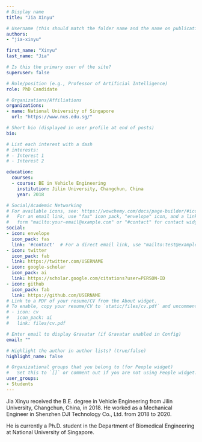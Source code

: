 ```yaml
---
# Display name
title: "Jia Xinyu"

# Username (this should match the folder name and the name on publications)
authors:
- "jia-xinyu"

first_name: "Xinyu"
last_name: "Jia"

# Is this the primary user of the site?
superuser: false

# Role/position (e.g., Professor of Artificial Intelligence)
role: PhD Candidate

# Organizations/Affiliations
organizations:
- name: National University of Singapore
  url: "https://www.nus.edu.sg/"

# Short bio (displayed in user profile at end of posts)
bio: 

# List each interest with a dash
# interests:
# - Interest 1
# - Interest 2

education:
  courses:
  - course: BE in Vehicle Engineering
    institution: Jilin University, Changchun, China
    year: 2018

# Social/Academic Networking
# For available icons, see: https://wowchemy.com/docs/page-builder/#icons
#   For an email link, use "fas" icon pack, "envelope" icon, and a link in the
#   form "mailto:your-email@example.com" or "#contact" for contact widget.
social:
- icon: envelope
  icon_pack: fas
  link: '#contact'  # For a direct email link, use "mailto:test@example.org".
- icon: twitter
  icon_pack: fab
  link: https://twitter.com/USERNAME
- icon: google-scholar
  icon_pack: ai
  link: https://scholar.google.com/citations?user=PERSON-ID
- icon: github
  icon_pack: fab
  link: https://github.com/USERNAME
# Link to a PDF of your resume/CV from the About widget.
# To enable, copy your resume/CV to `static/files/cv.pdf` and uncomment the lines below.
# - icon: cv
#   icon_pack: ai
#   link: files/cv.pdf

# Enter email to display Gravatar (if Gravatar enabled in Config)
email: ""

# Highlight the author in author lists? (true/false)
highlight_name: false

# Organizational groups that you belong to (for People widget)
#   Set this to `[]` or comment out if you are not using People widget.
user_groups:
- Students
---
```

Jia Xinyu received the B.E. degree in Vehicle Engineering from Jilin University, Changchun, China, in 2018. He worked as a Mechanical Engineer in Shenzhen DJI Technology Co., Ltd. from 2018 to 2020.

He is currently a Ph.D. student in the Department of Biomedical Engineering at National University of Singapore.
